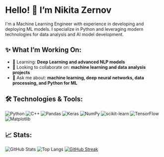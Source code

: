 # Hello! 👋 I’m Nikita Zernov

I'm a Machine Learning Engineer with experience in developing and deploying ML models. I specialize in Python and leveraging modern technologies for data analysis and AI model development.

## ✨ What I’m Working On:

- 🌱 Learning: **Deep Learning and advanced NLP models**
- 👯 Looking to collaborate on: **machine learning and data analysis projects**
- 💬 Ask me about: **machine learning, deep neural networks, data processing, and Python for ML**

## 🛠️ Technologies & Tools:

![Python](https://img.shields.io/badge/python-%233776AB.svg?style=for-the-badge&logo=python&logoColor=white)
![C++](https://img.shields.io/badge/C++-%2300599C.svg?style=for-the-badge&logo=c%2B%2B&logoColor=white)
![Pandas](https://img.shields.io/badge/pandas-%23150458.svg?style=for-the-badge&logo=pandas&logoColor=white)
![Keras](https://img.shields.io/badge/keras-%23D00000.svg?style=for-the-badge&logo=keras&logoColor=white)
![NumPy](https://img.shields.io/badge/numpy-%23013243.svg?style=for-the-badge&logo=numpy&logoColor=white)
![scikit-learn](https://img.shields.io/badge/scikit--learn-%23F7931E.svg?style=for-the-badge&logo=scikit-learn&logoColor=white)
![TensorFlow](https://img.shields.io/badge/TensorFlow-%23FF6F00.svg?style=for-the-badge&logo=tensorflow&logoColor=white)
![Matplotlib](https://img.shields.io/badge/Matplotlib-%23304263.svg?style=for-the-badge&logo=Matplotlib&logoColor=white)

## 📈 Stats:

![GitHub Stats](https://github-readme-stats.vercel.app/api?username=Nikindrik&show_icons=true&theme=radical)
![Top Langs](https://github-readme-stats.vercel.app/api/top-langs/?username=Nikindrik&layout=compact&theme=radical)
[![GitHub Streak](https://github-readme-streak-stats.herokuapp.com/?user=Nikindrik&theme=dark)](https://git.io/streak-stats)

